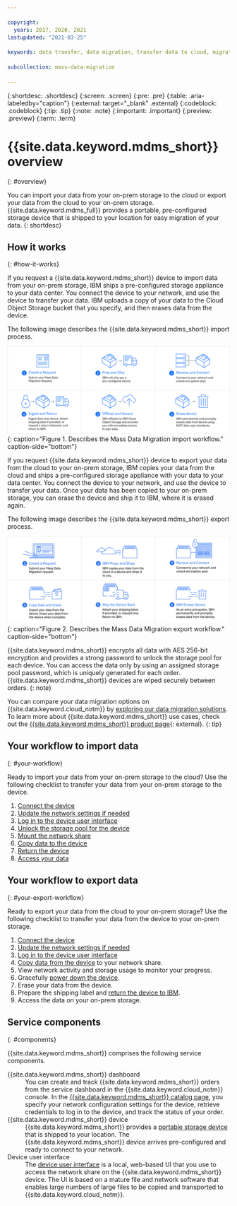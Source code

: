 ```yaml
---

copyright:
  years: 2017, 2020, 2021
lastupdated: "2021-03-25"

keywords: data transfer, data migration, transfer data to cloud, migrate data, migrate data to cloud, Mass Data Migration

subcollection: mass-data-migration

---
```


{:shortdesc: .shortdesc}
{:screen: .screen}
{:pre: .pre}
{:table: .aria-labeledby="caption"}
{:external: target="_blank" .external}
{:codeblock: .codeblock}
{:tip: .tip}
{:note: .note}
{:important: .important}
{:preview: .preview}
{:term: .term}

# {{site.data.keyword.mdms_short}} overview
{: #overview}

You can import your data from your on-prem storage to the cloud or export your data from the cloud to your on-prem storage. {{site.data.keyword.mdms_full}} provides a portable, pre-configured storage device that is shipped to your location for easy migration of your data.
{: shortdesc}

## How it works 
{: #how-it-works}

If you request a {{site.data.keyword.mdms_short}} device to import data from your on-prem storage, IBM ships a pre-configured storage appliance to your data center. You connect the device to your network, and use the device to transfer your data. IBM uploads a copy of your data to the Cloud Object Storage bucket that you specify, and then erases data from the device. 

The following image describes the {{site.data.keyword.mdms_short}} import process.

![Describes the {{site.data.keyword.mdms_short}} import process.](images/mdms-workflow.png){: caption="Figure 1. Describes the Mass Data Migration import workflow." caption-side="bottom"}

If you request {{site.data.keyword.mdms_short}} device to export your data from the cloud to your on-prem storage, IBM copies your data from the cloud and ships a pre-configured storage appliance with your data to your data center. You connect the device to your network, and use the device to transfer your data. Once your data has been copied to your on-prem storage, you can erase the device and ship it to IBM, where it is erased again.

The following image describes the {{site.data.keyword.mdms_short}} export process.

![Describes the {{site.data.keyword.mdms_short}} export process.](images/mdms-export-workflow.png){: caption="Figure 2. Describes the Mass Data Migration export workflow." caption-side="bottom"}

{{site.data.keyword.mdms_short}} encrypts all data with AES 256-bit encryption and provides a strong password to unlock the storage pool for each device. You can access the data only by using an assigned storage pool password, which is uniquely generated for each order. {{site.data.keyword.mdms_short}} devices are wiped securely between orders.
{: note}

You can compare your data migration options on {{site.data.keyword.cloud_notm}} by [exploring our data migration solutions](https://www.ibm.com/cloud/data-migration). To learn more about {{site.data.keyword.mdms_short}} use cases, check out the [{{site.data.keyword.mdms_short}} product page](https://www.ibm.com/cloud/mass-data-migration){: external}.
{: tip}

## Your workflow to import data
{: #your-workflow}

Ready to import your data from your on-prem storage to the cloud? Use the following checklist to transfer your data from your on-prem storage to the device.

1. [Connect the device](/docs/mass-data-migration?topic=mass-data-migration-connect-device)
2. [Update the network settings if needed](/docs/mass-data-migration?topic=mass-data-migration-ip-settings)
3. [Log in to the device user interface](/docs/mass-data-migration?topic=mass-data-migration-access-ui)
4. [Unlock the storage pool for the device](/docs/mass-data-migration?topic=mass-data-migration-unlock-storage-pool)
5. [Mount the network share](/docs/mass-data-migration?topic=mass-data-migration-connect-nfs-share)
6. [Copy data to the device](/docs/mass-data-migration?topic=mass-data-migration-copy-data)
7. [Return the device](/docs/mass-data-migration?topic=mass-data-migration-return-device)  
8. [Access your data](/docs/mass-data-migration?topic=mass-data-migration-access-data)

## Your workflow to export data
{: #your-export-workflow}

Ready to export your data from the cloud to your on-prem storage? Use the following checklist to transfer your data from the device to your on-prem storage.

1. [Connect the device](/docs/mass-data-migration?topic=mass-data-migration-connect-device)
2. [Update the network settings if needed](/docs/mass-data-migration?topic=mass-data-migration-ip-settings)
3. [Log in to the device user interface](/docs/mass-data-migration?topic=mass-data-migration-access-ui)
4. [Copy data from the device](/docs/mass-data-migration?topic=mass-data-migration-copy-data) to your network share. 
5. View network activity and storage usage to monitor your progress.
6. Gracefully [power down the device](/docs/mass-data-migration?topic=mass-data-migration-disconnect-device).
7. Erase your data from the device. <!--- Need Erase process from Jorge -->
8. Prepare the shipping label and [return the device to IBM](/docs/mass-data-migration?topic=mass-data-migration-return-device).
9. Access the data on your on-prem storage.

## Service components
{: #components}

{{site.data.keyword.mdms_short}} comprises the following service components.

<dl>
   <dt>{{site.data.keyword.mdms_short}} dashboard</dt>
      <dd>You can create and track {{site.data.keyword.mdms_short}} orders from the service dashboard in the {{site.data.keyword.cloud_notm}} console. In the <a href="http://{DomainName}/mdms" target="_blank">{{site.data.keyword.mdms_short}} catalog page</a>, you specify your network configuration settings for the device, retrieve credentials to log in to the device, and track the status of your order. </dd>
   <dt>{{site.data.keyword.mdms_short}} device</dt>
      <dd>{{site.data.keyword.mdms_short}} provides a <a href="/docs/mass-data-migration?topic=mass-data-migration-device-overview">portable storage device</a> that is shipped to your location. The {{site.data.keyword.mdms_short}} device arrives pre-configured and ready to connect to your network.</dd>
   <dt>Device user interface</dt>
      <dd>The <a href="/docs/mass-data-migration?topic=mass-data-migration-access-ui">device user interface</a> is a local, web-based UI that you use to access the network share on the {{site.data.keyword.mdms_short}} device. The UI is based on a mature file and network software that enables large numbers of large files to be copied and transported to {{site.data.keyword.cloud_notm}}.</dd>
</dl>










